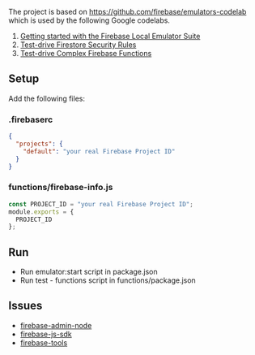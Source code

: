 The project is based on https://github.com/firebase/emulators-codelab which is used by the following Google codelabs.

1. [Getting started with the Firebase Local Emulator Suite](https://google.dev/codelabs/firebase-emulator-get-started?playlist-id=firebase-emulators#0)
2. [Test-drive Firestore Security Rules](https://google.dev/codelabs/firebase-emulator-test-rules#0)
3. [Test-drive Complex Firebase Functions](https://google.dev/codelabs/firebase-emulators-test-functions#0)

## Setup

Add the following files:

### .firebaserc

```json
{
  "projects": {
    "default": "your real Firebase Project ID"
  }
}
```

### functions/firebase-info.js

```js
const PROJECT_ID = "your real Firebase Project ID";
module.exports = {
  PROJECT_ID
};
```

## Run

- Run emulator:start script in package.json
- Run test - functions script in functions/package.json

## Issues

- [firebase-admin-node](https://github.com/firebase/firebase-admin-node/issues?q=is%3Aissue+is%3Aopen+sort%3Aupdated-desc)
- [firebase-js-sdk](https://github.com/firebase/firebase-js-sdk/issues?q=is%3Aissue+is%3Aopen+sort%3Aupdated-desc)
- [firebase-tools](https://github.com/firebase/firebase-tools/issues?q=is%3Aissue+sort%3Aupdated-desc+is%3Aopen)
